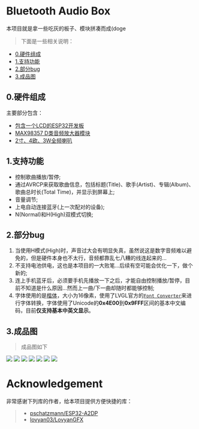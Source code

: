 <!--
 * @Author: meteor
 * @Date: 2024-08-01
 * @LastEditTime: 2024-08-02
 * @Description: 
 * 
 * Copyright (c) 2024
-->
# Bluetooth Audio Box

本项目就是拿一些吃灰的板子、模块拼凑而成(doge
>下面是一些相关说明：

- [0.硬件组成](#header0)
- [1.支持功能](#header1)
- [2.部分bug](#header2)
- [3.成品图](#header3)



## <span id="header0">0.硬件组成</span>
主要部分包含：
- [包含一个LCD的ESP32开发板](misc/ESP32-2432S028%20Specifications-EN.pdf)
- [MAX98357 D类音频放大器模块](https://item.taobao.com/item.htm?spm=a21n57.1.item.4.41c0523cNI2clv&priceTId=215043f717225234279657486e62c9&utparam=%7B%22aplus_abtest%22:%22fb47fd1f55ebef5b32063dceec7dc59d%22%7D&id=608192660156&ns=1&abbucket=12&pisk=f7nK9maxSCAnkqYoAvTgq2lD7cviyDHetXkfq7VhPfhtF5jkLkYz2bFtaW43AWj82YhrZbHyL8NSNbFo-FxmLvrzVIcJmnDE6AIOCXU7OR97F8NWvhYMdvrzVQBGVExxLjde6pOLPdE_e8s7Vw_Cfde8e6Z7Oz115-N_NuZSNPt_E875VyaC1AGm3MFRdSS-P0u6miJRVgI-XRNUGvp54RigpHNxK5eagcI4JSMQ6gOccXO_w5oXsFHZN2G3QbKv6ogq60Ub2HC4pVMYfWqXkNEKIXoYAmddxR489ViQWTsSHvN_r4hp9wPI-fU4CP6J0Rc01voIWL5sdjVLARaMcKH_PVmUuDA1vogqKk0SGCb3Oqe54gomDdaViSelRdpOzazQIrq34MwB2N0bBSvZ_a7zWRyTidpOzazQQRFDQf7PzPeN.&skuId=4840166639405)
- [2寸、4欧、3W全频喇叭](https://detail.tmall.com/item.htm?id=622079463126&spm=a1z09.2.0.0.61312e8djpQNa5&_u=12096rm1jp403b&pisk=fdvImpsXby4BntK1r6nN13M7JiWWFeMqeusJm3eU29BdN8KelgyPaXj7FNtxxwlotUO6yFfFJa5PFgTVSHyrxHoSF3KAJTRF8gLwPFVe8L7y7YtDl6ye2LrHsE-YLplhU86hET3quxk4xHXlevGvE0a3BgsKUJe8eWM6YcuquxkS9lBSRqRyWxwG5g_OvgCL9c1OVMBRvWIKfNI5m7UpyTn6XNjzJzFLpOKOmgV-T9c1XX_wAceZoDXtb_-d5-ZDKMKatH7s9X9_36_YuNw8edsBjNHDf-GPkIbFgaTtQJ6WXgT1gBgbdUtJmQC6FynekFdWyGAiP7_XwHRDw1iKph6CR1IC9oPGdQLHF6AQqmxOpFAco6hiSG9e3__c1P3pbh_dGQTES8QeGhL1gdza3tdD5L1AHgyL3ZaVz7Z1i8s1uci_Z7SlZY46hXxb-6IGjoosfSPl9Gj1uci_Z7fdjGqqfcN4Z)


## <span id="header1">1.支持功能</span>
- 控制歌曲播放/暂停;
- 通过AVRCP来获取歌曲信息，包括标题(Title)、歌手(Artist)、专辑(Album)、歌曲总时长(Total Time)，并显示到屏幕上;
- 音量调节;
- 上电自动连接蓝牙(上一次配对的设备);
- N(Normal)和H(High)双模式切换;



## <span id="header2">2.部分bug</span>
1. 当使用H模式(High)时，声音过大会有明显失真，虽然说这是数字音频难以避免的，但是硬件本身也不太行，音频都靠乱七八糟的线连起来的...
2. 不支持电池供电，这也是本项目的一大败笔...后续有空可能会优化一下，做个新的;
3. 连上手机蓝牙后，必须要手机先播放一下之后，才能自由控制播放/暂停，目前不知道是什么原因...然而上一曲/下一曲却随时都能够控制;
4. 字体使用的是[楷体](misc/楷体.ttf)，大小为16像素，使用了LVGL官方的[```Font Converter```](https://lvgl.io/tools/fontconverter)来进行字体转换，字体使用了Unicode的**0x4E00**到**0x9FFF**区间的基本中文编码，目前**仅支持基本中英文显示**。


## <span id="header3">3.成品图</span>
> 成品图如下

![](misc/imgs/manufacture_1.jpg)
![](misc/imgs/manufacture_2.jpg)
![](misc/imgs/manufacture_3.jpg)
![](misc/imgs/manufacture_4.jpg)
![](misc/imgs/manufacture_5.jpg)
![](misc/imgs/manufacture_6.jpg)
![](misc/imgs/manufacture_7.jpg)


# Acknowledgement
非常感谢下列库的作者，给本项目提供方便快捷的库：
> - [pschatzmann/ESP32-A2DP](https://github.com/pschatzmann/ESP32-A2DP)
> - [lovyan03/LovyanGFX](https://github.com/lovyan03/LovyanGFX)

